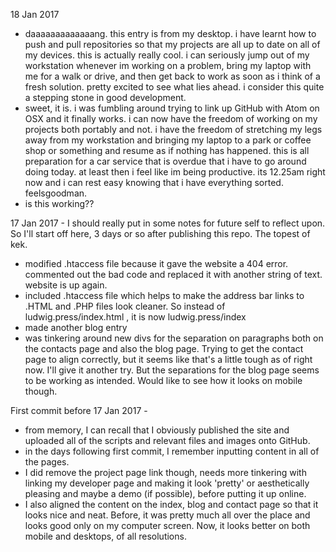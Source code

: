18 Jan 2017
- daaaaaaaaaaaaang. this entry is from my desktop. i have learnt how to push and pull repositories so that my projects are all up to date on all of my devices. this is actually really cool. i can seriously jump out of my workstation whenever im working on a problem, bring my laptop with me for a walk or drive, and then get back to work as soon as i think of a fresh solution. pretty excited to see what lies ahead. i consider this quite a stepping stone in good development. 
- sweet, it is. i was fumbling around trying to link up GitHub with Atom on OSX and it finally works. i can now have the freedom of working on my projects both portably and not. i have the freedom of stretching my legs away from my workstation and bringing my laptop to a park or coffee shop or something and resume as if nothing has happened. this is all preparation for a car service that is overdue that i have to go around doing today. at least then i feel like im being productive. its 12.25am right now and i can rest easy knowing that i have everything sorted. feelsgoodman.
- is this working??

17 Jan 2017 - I should really put in some notes for future self to reflect upon. So I'll start off here, 3 days or so after publishing this repo. The topest of kek.
- modified .htaccess file because it gave the website a 404 error. commented out the bad code and replaced it with another string of text. website is up again.
- included .htaccess file which helps to make the address bar links to .HTML and .PHP files look cleaner. So instead of ludwig.press/index.html , it is now ludwig.press/index
- made another blog entry
- was tinkering around new divs for the separation on paragraphs both on the contacts page and also the blog page. Trying to get the contact page to align correctly, but it seems like that's a little tough as of right now. I'll give it another try. But the separations for the blog page seems to be working as intended. Would like to see how it looks on mobile though.

First commit before 17 Jan 2017 -
- from memory, I can recall that I obviously published the site and uploaded all of the scripts and relevant files and images onto GitHub.
- in the days following first commit, I remember inputting content in all of the pages.
- I did remove the project page link though, needs more tinkering with linking my developer page and making it look 'pretty' or aesthetically pleasing and maybe a demo (if possible), before putting it up online.
- I also aligned the content on the index, blog and contact page so that it looks nice and neat. Before, it was pretty much all over the place and looks good only on my computer screen. Now, it looks better on both mobile and desktops, of all resolutions.
